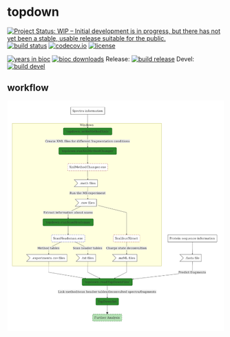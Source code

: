 # topdown

[![Project Status: WIP – Initial development is in progress, but there has not yet been a stable, usable release suitable for the public.](http://www.repostatus.org/badges/latest/wip.svg)](http://www.repostatus.org/#wip)
[![build status](https://travis-ci.org/sgibb/topdown.svg?branch=master)](https://travis-ci.org/sgibb/topdown?branch=master)
[![codecov.io](https://img.shields.io/codecov/c/github/sgibb/topdown.svg?branch=master)](https://codecov.io/github/sgibb/topdown/?branch=master)
[![license](http://img.shields.io/badge/license-GPL%20%28%3E=%203%29-brightgreen.svg?style=flat)](http://www.gnu.org/licenses/gpl-3.0.html)

[![years in bioc](http://bioconductor.org/shields/years-in-bioc/topdown.svg)](http://bioconductor.org/packages/release/bioc/html/topdown.html)
[![bioc downloads](http://bioconductor.org/shields/downloads/topdown.svg)](http://bioconductor.org/packages/stats/bioc/topdown.html)
Release: [![build release](http://bioconductor.org/shields/build/release/bioc/topdown.svg)](http://bioconductor.org/checkResults/release/bioc-LATEST/topdown/)
Devel: [![build devel](http://bioconductor.org/shields/build/devel/bioc/topdown.svg)](http://bioconductor.org/checkResults/devel/bioc-LATEST/topdown/)


## workflow

![workflow](vignettes/images/workflow/workflow.png)
